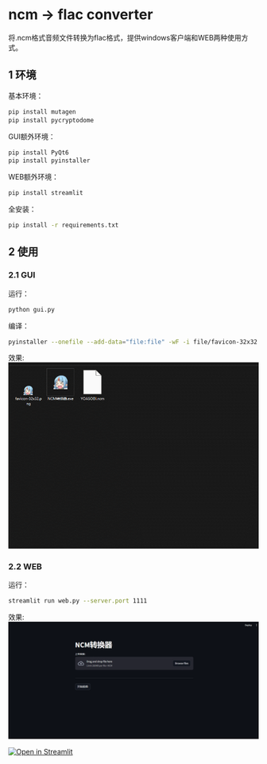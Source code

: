 # ncm -> flac converter

将.ncm格式音频文件转换为flac格式，提供windows客户端和WEB两种使用方式。

## 1 环境

基本环境：
```bash
pip install mutagen
pip install pycryptodome
```

GUI额外环境：
```bash
pip install PyQt6
pip install pyinstaller
```

WEB额外环境：
```bash
pip install streamlit
```

全安装：
```bash
pip install -r requirements.txt
```

## 2 使用

### 2.1 GUI

运行：
```bash
python gui.py
```

编译：
```bash
pyinstaller --onefile --add-data="file:file" -wF -i file/favicon-32x32.png -n "NCM转换器" .\gui.py
```

效果:
![s1](./file/s1.gif)


### 2.2 WEB

运行：
```bash
streamlit run web.py --server.port 1111
```

效果:
![s2](./file/s2.gif)


[![Open in Streamlit](https://static.streamlit.io/badges/streamlit_badge_black_white.svg)](https://ncmdump.streamlit.app/)